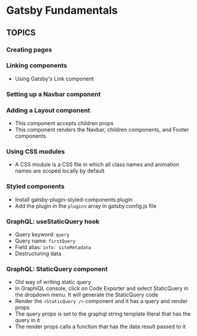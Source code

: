 # Gatsby Fundamentals

## TOPICS

### Creating pages

### Linking components
- Using Gatsby's Link component

### Setting up a Navbar component

### Adding a Layout component
- This component accepts children props
- This component renders the Navbar, children components, and Footer components

### Using CSS modules
- A CSS module is a CSS file in which all class names and animation names are scoped locally by default

### Styled components
- Install gatsby-plugin-styled-components plugin
- Add the plugin in the `plugins` array in gatsby.config.js file

### GraphQL: useStaticQuery hook
- Query keyword: `query`
- Query name: `firstQuery`
- Field alias: `info: siteMetadata`
- Destructuring data

### GraphQL: StaticQuery component
- Old way of writing static query
- In GraphiQL console, click on Code Exporter and select StaticQuery in the dropdown menu. It will generate the StaticQuery code
- Render the `<StaticQuery />` component and it has a query and render props
- The query props is set to the graphql string template literal that has the query in it
- The render props calls a function that has the data result passed to it